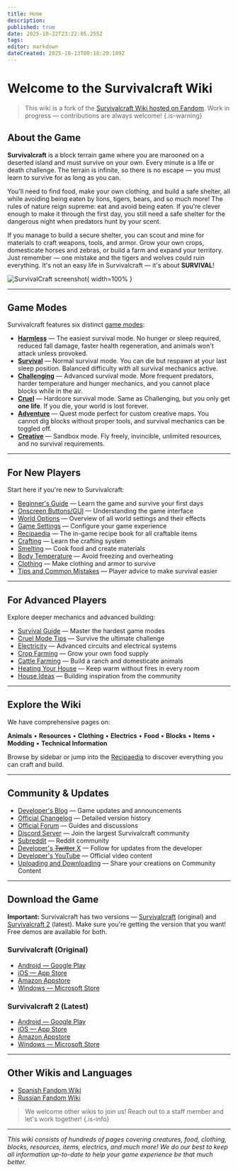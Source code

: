 ```yaml
---
title: Home
description: 
published: true
date: 2025-10-22T23:22:05.255Z
tags: 
editor: markdown
dateCreated: 2025-10-13T00:18:29.189Z
---
```


# Welcome to the Survivalcraft Wiki

> This wiki is a fork of the [Survivalcraft Wiki hosted on Fandom](https://survivalcraftgame.fandom.com/wiki/SurvivalCraft_Wiki). Work in progress — contributions are always welcome!
{.is-warning}

## About the Game

**Survivalcraft** is a block terrain game where you are marooned on a deserted island and must survive on your own. Every minute is a life or death challenge. The terrain is infinite, so there is no escape — you must learn to survive for as long as you can.

You'll need to find food, make your own clothing, and build a safe shelter, all while avoiding being eaten by lions, tigers, bears, and so much more! The rules of nature reign supreme: eat and avoid being eaten. If you're clever enough to make it through the first day, you still need a safe shelter for the dangerous night when predators hunt by your scent.

If you manage to build a secure shelter, you can scout and mine for materials to craft weapons, tools, and armor. Grow your own crops, domesticate horses and zebras, or build a farm and expand your territory. Just remember — one mistake and the tigers and wolves could ruin everything. It's not an easy life in Survivalcraft — it's about **SURVIVAL**!

![SurvivalCraft screenshot](uploads/New_sunset.jpg){ width=100% }

---

## Game Modes

Survivalcraft features six distinct [game modes](Recipaedia/Construction/Mechanics/Game_modes.md):

- [**Harmless**](Recipaedia/Construction/Mechanics/Harmless_Gamemode.md) — The easiest survival mode. No hunger or sleep required, reduced fall damage, faster health regeneration, and animals won't attack unless provoked.
- [**Survival**](Recipaedia/Construction/Mechanics/Survival_Gamemode.md) — Normal survival mode. You can die but respawn at your last sleep position. Balanced difficulty with all survival mechanics active.
- [**Challenging**](Recipaedia/Construction/Mechanics/Challenging_Gamemode.md) — Advanced survival mode. More frequent predators, harder temperature and hunger mechanics, and you cannot place blocks while in the air.
- [**Cruel**](Recipaedia/Construction/Mechanics/Cruel_Gamemode.md) — Hardcore survival mode. Same as Challenging, but you only get **one life**. If you die, your world is lost forever.
- [**Adventure**](Recipaedia/Construction/Mechanics/Adventure_Gamemode.md) — Quest mode perfect for custom creative maps. You cannot dig blocks without proper tools, and survival mechanics can be toggled off.
- [**Creative**](Recipaedia/Construction/Mechanics/Creative_Gamemode.md) — Sandbox mode. Fly freely, invincible, unlimited resources, and no survival requirements.

---

## For New Players

Start here if you're new to Survivalcraft:

- [Beginner's Guide](Guides/Beginner's_Guide.md) — Learn the game and survive your first days
- [Onscreen Buttons/GUI](Onscreen_Buttons/GUI) — Understanding the game interface
- [World Options](World_Options) — Overview of all world settings and their effects
- [Game Settings](Recipaedia/Construction/Mechanics/Game_Settings.md) — Configure your game experience
- [Recipaedia](Recipaedia) — The in-game recipe book for all craftable items
- [Crafting](Recipaedia/Construction/Mechanics/Crafting.md) — Learn the crafting system
- [Smelting](Mechanics/Smelting.md) — Cook food and create materials
- [Body Temperature](Recipaedia/Construction/Mechanics/Body_Temperature.md) — Avoid freezing and overheating
- [Clothing](Recipaedia/Clothes/Clothing.md) — Make clothing and armor to survive
- [Tips and Common Mistakes](Tips,_Tricks_and_Common_Mistakes) — Player advice to make survival easier

---

## For Advanced Players

Explore deeper mechanics and advanced building:

- [Survival Guide](Survival_Guide) — Master the hardest game modes
- [Cruel Mode Tips](Guides/Tips_For_Cruel_Gamemode.md) — Survive the ultimate challenge
- [Electricity](Category:Electricity) — Advanced circuits and electrical systems
- [Crop Farming](Crop_Farming) — Grow your own food supply
- [Cattle Farming](Guides/Cattle_Farming.md) — Build a ranch and domesticate animals
- [Heating Your House](Guides/Heating_Your_House.md) — Keep warm without fires in every room
- [House Ideas](Guides/House_Ideas.md) — Building inspiration from the community

---

## Explore the Wiki

We have comprehensive pages on:

**Animals** • **Resources** • **Clothing** • **Electrics** • **Food** • **Blocks** • **Items** • **Modding** • **Technical Information**

Browse by sidebar or jump into the [Recipaedia](Recipaedia) to discover everything you can craft and build.

---

## Community & Updates

- [Developer's Blog](https://kaalus.wordpress.com/) — Game updates and announcements
- [Official Changelog](https://kaalus.wordpress.com/updates-history/) — Detailed version history
- [Official Forum](https://www.tapatalk.com/groups/survivalcraft/) — Guides and discussions
- [Discord Server](https://discord.gg/Xc35K8KC3m) — Join the largest Survivalcraft community
- [Subreddit](https://www.reddit.com/r/SurvivalCraft/) — Reddit community
- [Developer's ~~Twitter~~ X](https://x.com/CandyRufusGames/) — Follow for updates from the developer
- [Developer's YouTube](https://www.youtube.com/user/kaalus/) — Official video content
- [Uploading and Downloading](Uploading_and_Downloading) — Share your creations on Community Content

---

## Download the Game

**Important:** Survivalcraft has two versions — [Survivalcraft](Survivalcraft) (original) and [Survivalcraft 2](Survivalcraft_2) (latest). Make sure you're getting the version that you want! Free demos are available for both.

### Survivalcraft (Original)

- [Android — Google Play](http://play.google.com/store/apps/details?id=com.candyrufusgames.survivalcraft)
- [iOS — App Store](https://itunes.apple.com/app/survivalcraft/id622613679)
- [Amazon Appstore](http://www.amazon.com/gp/mas/dl/android?p=com.candyrufusgames.survivalcraft)
- [Windows — Microsoft Store](https://apps.microsoft.com/detail/9wzdncrfhvnl)

### Survivalcraft 2 (Latest)

- [Android — Google Play](https://play.google.com/store/apps/details?id=com.candyrufusgames.survivalcraft2)
- [iOS — App Store](https://apps.apple.com/us/app/survivalcraft-2/id1185580782)
- [Amazon Appstore](https://www.amazon.com/Candy-Rufus-Games-Survivalcraft-2/dp/B01N6GTF7M?dib=eyJ2IjoiMSJ9.inwBH5w0Kf3ZQyWvvqrIyZHHFA-89nfnvT0p_5DSL_rVjFuLc5l_5E45EEP1-6YwCLJIvVG3NEcguu_3reGpyIiQnr3qhttps://survivalcraft.fandom.com/ru/wiki/Survivalcraft_%D0%B2%D0%B8%D0%BA%D0%B8kIF2HGcmvBRt5p4.GWFoVRiTHBKhgynWv1DL861JhJh9d-l5B0EeaKUC9hI)
- [Windows — Microsoft Store](https://apps.microsoft.com/detail/9phc48p58nb2)

---

## Other Wikis and Languages

- [Spanish Fandom Wiki](https://survivalcraft.fandom.com/es/wiki/Survivalcraft_Wiki)
- [Russian Fandom Wiki](https://survivalcraft.fandom.com/ru/wiki/Survivalcraft_%D0%B2%D0%B8%D0%BA%D0%B8)

> We welcome other wikis to join us! Reach out to a staff member and let's work together!
{.is-info}

---

*This wiki consists of hundreds of pages covering creatures, food, clothing, blocks, resources, items, electrics, and much more! We do our best to keep all information up-to-date to help your game experience be that much better.*